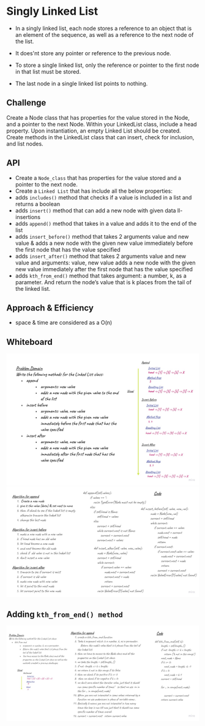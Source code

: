 # Singly Linked List
- In a singly linked list, each node stores a reference to an object that is an element of the sequence, as well as a reference to the next node of the list. 
- It does'nt store any pointer or reference to the previous node. 

- To store a single linked list, only the reference or pointer to the first node in that list must be stored. 
- The last node in a single linked list points to nothing.

## Challenge
Create a Node class that has properties for the value stored in the Node, and a pointer to the next Node. Within your LinkedList class, include a head property. Upon instantiation, an empty Linked List should be created. Create methods in the LinkedList class that can insert, check for inclusion, and list nodes.

## API
- Create a `Node_class` that has properties for the value stored and a pointer to the next node.
- Create a `Linked List` that has include all the below properties:
- adds `includes()` method that checks if a value is included in a list and returns a boolean
- adds `insert()` method that can add a new node with given data
ll-insertions
- adds `append()` method that takes in a value and adds it to the end of the list
- adds `insert_before()` method that takes 2 arguments value and new value & adds a new node with the given new value immediately before the first node that has the value specified
- adds `insert_after()` method that takes 2 arguments value and new value and 
arguments: value, new value adds a new node with the given new value immediately after the first node that has the value specified
- adds `kth_from_end()` method that takes argument: a number, k, as a parameter. And return the node’s value that is k places from the tail of the linked list.


## Approach & Efficiency
- space & time are considered as a O(n)


## Whiteboard 

![alt text](./assets/ll1.jpg "09")
![alt text](./assets/ll2.jpg "09")

## Adding `kth_from_end() method`
![alt text](./assets/ll3.jpg "09")
